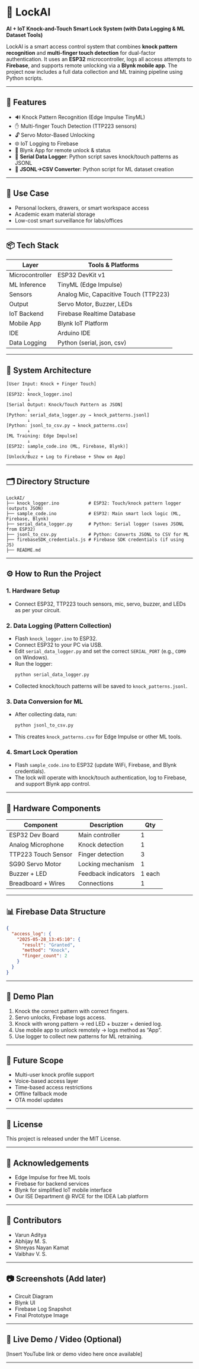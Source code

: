 # 🔐 LockAI

**AI + IoT Knock-and-Touch Smart Lock System (with Data Logging & ML Dataset Tools)**

LockAI is a smart access control system that combines **knock pattern recognition** and **multi-finger touch detection** for dual-factor authentication. It uses an **ESP32** microcontroller, logs all access attempts to **Firebase**, and supports remote unlocking via a **Blynk mobile app**. The project now includes a full data collection and ML training pipeline using Python scripts.

---

## 🚀 Features

* 🔊 Knock Pattern Recognition (Edge Impulse TinyML)
* ✋ Multi-finger Touch Detection (TTP223 sensors)
* 🔓 Servo Motor-Based Unlocking
* 🌐 IoT Logging to Firebase
* 📱 Blynk App for remote unlock & status
* 📝 **Serial Data Logger**: Python script saves knock/touch patterns as JSONL
* 🔄 **JSONL→CSV Converter**: Python script for ML dataset creation

---

## 🎯 Use Case

* Personal lockers, drawers, or smart workspace access
* Academic exam material storage
* Low-cost smart surveillance for labs/offices

---

## 📦 Tech Stack

| Layer           | Tools & Platforms                     |
| --------------- | ------------------------------------- |
| Microcontroller | ESP32 DevKit v1                       |
| ML Inference    | TinyML (Edge Impulse)                 |
| Sensors         | Analog Mic, Capacitive Touch (TTP223) |
| Output          | Servo Motor, Buzzer, LEDs             |
| IoT Backend     | Firebase Realtime Database            |
| Mobile App      | Blynk IoT Platform                    |
| IDE             | Arduino IDE                           |
| Data Logging    | Python (serial, json, csv)            |

---

## 🧠 System Architecture

```
[User Input: Knock + Finger Touch]
        ↓
[ESP32: knock_logger.ino]
        ↓
[Serial Output: Knock/Touch Pattern as JSON]
        ↓
[Python: serial_data_logger.py → knock_patterns.jsonl]
        ↓
[Python: jsonl_to_csv.py → knock_patterns.csv]
        ↓
[ML Training: Edge Impulse]
        ↓
[ESP32: sample_code.ino (ML, Firebase, Blynk)]
        ↓
[Unlock/Buzz + Log to Firebase + Show on App]
```

---

## 🗂 Directory Structure

```
LockAI/
├── knock_logger.ino           # ESP32: Touch/knock pattern logger (outputs JSON)
├── sample_code.ino            # ESP32: Main smart lock logic (ML, Firebase, Blynk)
├── serial_data_logger.py      # Python: Serial logger (saves JSONL from ESP32)
├── jsonl_to_csv.py            # Python: Converts JSONL to CSV for ML
├── firebaseSDK_credentials.js # Firebase SDK credentials (if using JS)
├── README.md
```

---

## ⚙️ How to Run the Project

### 1. Hardware Setup
- Connect ESP32, TTP223 touch sensors, mic, servo, buzzer, and LEDs as per your circuit.

### 2. Data Logging (Pattern Collection)
- Flash `knock_logger.ino` to ESP32.
- Connect ESP32 to your PC via USB.
- Edit `serial_data_logger.py` and set the correct `SERIAL_PORT` (e.g., `COM9` on Windows).
- Run the logger:
  ```bash
  python serial_data_logger.py
  ```
- Collected knock/touch patterns will be saved to `knock_patterns.jsonl`.

### 3. Data Conversion for ML
- After collecting data, run:
  ```bash
  python jsonl_to_csv.py
  ```
- This creates `knock_patterns.csv` for Edge Impulse or other ML tools.

### 4. Smart Lock Operation
- Flash `sample_code.ino` to ESP32 (update WiFi, Firebase, and Blynk credentials).
- The lock will operate with knock/touch authentication, log to Firebase, and support Blynk app control.

---

## 🔧 Hardware Components

| Component           | Description         | Qty    |
| ------------------- | ------------------- | ------ |
| ESP32 Dev Board     | Main controller     | 1      |
| Analog Microphone   | Knock detection     | 1      |
| TTP223 Touch Sensor | Finger detection    | 3      |
| SG90 Servo Motor    | Locking mechanism   | 1      |
| Buzzer + LED        | Feedback indicators | 1 each |
| Breadboard + Wires  | Connections         | 1      |

---

## 📊 Firebase Data Structure

```json
{
  "access_log": {
    "2025-05-28_13:45:10": {
      "result": "Granted",
      "method": "Knock",
      "finger_count": 2
    }
  }
}
```

---

## 🧪 Demo Plan

1. Knock the correct pattern with correct fingers.
2. Servo unlocks, Firebase logs access.
3. Knock with wrong pattern → red LED + buzzer + denied log.
4. Use mobile app to unlock remotely → logs method as “App”.
5. Use logger to collect new patterns for ML retraining.

---

## 🌱 Future Scope

* Multi-user knock profile support
* Voice-based access layer
* Time-based access restrictions
* Offline fallback mode
* OTA model updates

---

## 🧾 License

This project is released under the MIT License.

---

## 🙌 Acknowledgements

* Edge Impulse for free ML tools
* Firebase for backend services
* Blynk for simplified IoT mobile interface
* Our ISE Department @ RVCE for the IDEA Lab platform

---

## 🤝 Contributors

* Varun Aditya
* Abhijay M. S.
* Shreyas Nayan Kamat
* Vaibhav V. S.

---

## 📷 Screenshots (Add later)

* Circuit Diagram
* Blynk UI
* Firebase Log Snapshot
* Final Prototype Image

---

## 🔗 Live Demo / Video (Optional)

[Insert YouTube link or demo video here once available]

---
